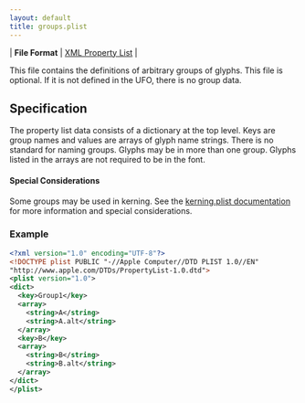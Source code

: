 ```yaml
---
layout: default
title: groups.plist
---
```


| **File Format** | [XML Property List](http://www.apple.com/DTDs/PropertyList-1.0.dtd) |

This file contains the definitions of arbitrary groups of glyphs. This file is optional. If it is not defined in the UFO, there is no group data.

## Specification

The property list data consists of a dictionary at the top level. Keys are group names and values are arrays of glyph name strings. There is no standard for naming groups. Glyphs may be in more than one group. Glyphs listed in the arrays are not required to be in the font.

#### Special Considerations

Some groups may be used in kerning. See the [kerning.plist documentation] for more information and special considerations.

### Example

```xml
<?xml version="1.0" encoding="UTF-8"?>
<!DOCTYPE plist PUBLIC "-//Apple Computer//DTD PLIST 1.0//EN"
"http://www.apple.com/DTDs/PropertyList-1.0.dtd">
<plist version="1.0">
<dict>
  <key>Group1</key>
  <array>
    <string>A</string>
    <string>A.alt</string>
  </array>
  <key>B</key>
  <array>
    <string>B</string>
    <string>B.alt</string>
  </array>
</dict>
</plist>
```

 [kerning.plist documentation]: ../kerning.plist
